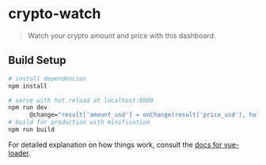 # crypto-watch

> Watch your crypto amount and price with this dashboard.

## Build Setup

``` bash
# install dependencies
npm install

# serve with hot reload at localhost:8080
npm run dev
      @change="result['amount_usd'] = onChange(result['price_usd'], holding['amount'], result['id'])"
# build for production with minification
npm run build
```

For detailed explanation on how things work, consult the [docs for vue-loader](http://vuejs.github.io/vue-loader).
